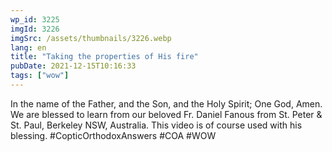 ```yaml
---
wp_id: 3225
imgId: 3226
imgSrc: /assets/thumbnails/3226.webp
lang: en
title: "Taking the properties of His fire"
pubDate: 2021-12-15T10:16:33
tags: ["wow"]
---
```


<!-- page: 6 -->

<p>In the name of the Father, and the Son, and the Holy Spirit; One God, Amen. We are blessed to learn from our beloved Fr. Daniel Fanous from St. Peter &amp; St. Paul, Berkeley NSW, Australia. This video is of course used with his blessing. #CopticOrthodoxAnswers​ #COA​ #WOW​</p>
